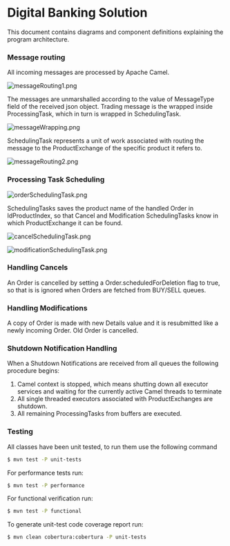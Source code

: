 # Digital Banking Solution

This document contains diagrams and component definitions explaining the program architecture.


### Message routing

All incoming messages are processed by Apache Camel.

![messageRouting1.png](https://bitbucket.org/repo/ALkroe/images/2266142288-messageRouting1.png)

The messages are unmarshalled according to the value of MessageType field of the received json object. Trading message is the wrapped inside ProcessingTask, which in turn is wrapped in SchedulingTask.

![messageWrapping.png](https://bitbucket.org/repo/ALkroe/images/3537114086-messageWrapping.png)

SchedulingTask represents a unit of work associated with routing the message to the ProductExchange of the specific product it refers to.

![messageRouting2.png](https://bitbucket.org/repo/ALkroe/images/3163014348-messageRouting2.png)

### Processing Task Scheduling

![orderSchedulingTask.png](https://bitbucket.org/repo/ALkroe/images/53221301-orderSchedulingTask.png)

SchedulingTasks saves the product name of the handled Order in IdProductIndex, so that Cancel and Modification SchedulingTasks know in which ProductExchange it can be found.

![cancelSchedulingTask.png](https://bitbucket.org/repo/ALkroe/images/874750033-cancelSchedulingTask.png)

![modificationSchedulingTask.png](https://bitbucket.org/repo/ALkroe/images/2878997432-modificationSchedulingTask.png)

### Handling Cancels 

An Order is cancelled by setting a Order.scheduledForDeletion flag to true, so that is is ignored when Orders are fetched from BUY/SELL queues.

### Handling Modifications

A copy of Order is made with new Details value and it is resubmitted like a newly incoming Order. Old Order is cancelled.

### Shutdown Notification Handling

When a Shutdown Notifications are received from all queues the following procedure begins:

1. Camel context is stopped, which means shutting down all executor services and waiting for the currently active Camel threads to terminate
2. All single threaded executors associated with ProductExchanges are shutdown.
3. All remaining ProcessingTasks from buffers are executed.

### Testing

All classes have been unit tested, to run them use the following command

```sh
$ mvn test -P unit-tests
```

For performance tests run:

```sh
$ mvn test -P performance
```

For functional verification run:

```sh
$ mvn test -P functional
```

To generate unit-test code coverage report run:

```sh
$ mvn clean cobertura:cobertura -P unit-tests
```
